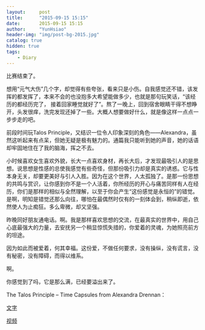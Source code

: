 ```yaml
---
layout:     post
title:      "2015-09-15 15:15"
date:       2015-09-15 15:15
author:     "YunHsiao"
header-img: "img/post-bg-2015.jpg"
catalog: true
hidden: true
tags:
    - Diary
---
```

比赛结束了。

想用“元气大伤”几个字，却觉得有些夸张，看来只是小伤。自我感觉还不错，该发挥的都发挥了，本来不会的也没抱多大希望能做多少，也就是那句玩笑话，“该经历的都经历完了， 接着回家睡觉就好了”。熬了一晚上，回到宿舍眼睛干得不想睁开，头发很痒，洗完发现还掉了一些。大概人想要做好什么，就是像这样一点点一步步走的吧。

前段时间玩Talos Principle，又结识一位令人印象深刻的角色——Alexandra，虽然这听起来有点呆，但她无疑是极有魅力的。通篇我只能听到她的声音，她的话语却牢固地住在了我的脑海，挥之不去。

小时候喜欢女生喜欢外貌，长大一点喜欢身材，再长大后，才发现最吸引人的是思想。说思想是性感的总使我感觉有些奇怪，但那份吸引力却是真实的诱惑。它与性本身无关，却要更美好与引人入胜。因为在这个世界，人太孤独了。是那一份思想的共鸣与赏识，让你感到你不是一个人活着，你所经历的开心与痛苦同样有人在经历，你们是那样的相似与全然理解，以至于你会产生“这份感觉是永恒的”的错觉。是啊，明知是错觉还那么向往，哪怕在最偶然时仅有的一刻体会到，稍纵即逝，依然使人为止痴狂。多么卑微，却又坚强。

昨晚同好朋友通电话。啊。我是那样喜欢思想的交流，在最真实的世界中，用自己心底最强大的力量，去安抚另一个稍显惊慌失措的，你爱着的灵魂，为她照亮前方的坦途。

因为如此而被爱着，何其幸福。这份爱，不做任何要求，没有操纵，没有谎言，没有秘密，没有障碍，而得以维系。

啊。

你感觉到了吗，它是那么满，已经要溢出来了。

The Talos Principle – Time Capsules from Alexandra Drennan：

[文字](/alexandra-drennan.html)

[视频](http://player.youku.com/embed/XMTMzNjc5MTQ2NA==)